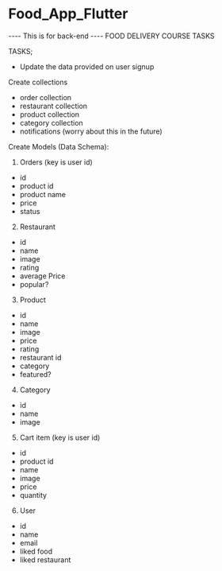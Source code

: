 # Food_App_Flutter


---- This is for back-end ----
FOOD DELIVERY COURSE TASKS

TASKS;
 - Update the data provided on user signup

Create collections
 - order collection
 - restaurant collection
 - product collection
 - category collection
 - notifications (worry about this in the future)


Create Models (Data Schema):

1. Orders (key is user id)
 - id
 - product id
 - product name
 - price
 - status

2. Restaurant
 - id
 - name
 - image
 - rating
 - average Price
 - popular?

3. Product
 - id
 - name
 - image
 - price
 - rating
 - restaurant id
 - category
 - featured?

4. Category
 - id
 - name
 - image

5. Cart item (key is user id)
 - id
 - product id
 - name
 - image
 - price
 - quantity

6. User
 - id
 - name
 - email
 - liked food
 - liked restaurant
